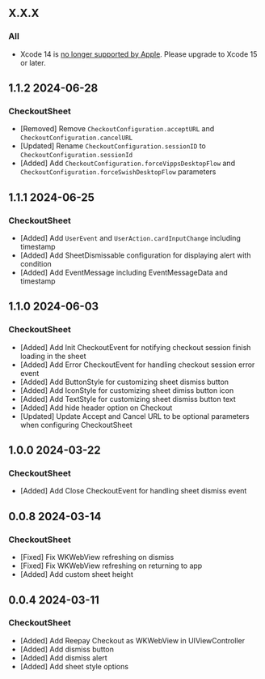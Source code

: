 ## X.X.X

### All

- Xcode 14 is [no longer supported by Apple](https://developer.apple.com/news/upcoming-requirements/). Please upgrade to Xcode 15 or later.

## 1.1.2 2024-06-28

### CheckoutSheet

- [Removed] Remove `CheckoutConfiguration.acceptURL` and `CheckoutConfiguration.cancelURL`
- [Updated] Rename `CheckoutConfiguration.sessionID` to `CheckoutConfiguration.sessionId`
- [Added] Add `CheckoutConfiguration.forceVippsDesktopFlow` and `CheckoutConfiguration.forceSwishDesktopFlow` parameters

## 1.1.1 2024-06-25

### CheckoutSheet

- [Added] Add `UserEvent` and `UserAction.cardInputChange` including timestamp
- [Added] Add SheetDismissable configuration for displaying alert with condition
- [Added] Add EventMessage including EventMessageData and timestamp

## 1.1.0 2024-06-03

### CheckoutSheet

- [Added] Add Init CheckoutEvent for notifying checkout session finish loading in the sheet
- [Added] Add Error CheckoutEvent for handling checkout session error event
- [Added] Add ButtonStyle for customizing sheet dismiss button
- [Added] Add IconStyle for customizing sheet dimiss button icon
- [Added] Add TextStyle for customizing sheet dismiss button text
- [Added] Add hide header option on Checkout
- [Updated] Update Accept and Cancel URL to be optional parameters when configuring CheckoutSheet

## 1.0.0 2024-03-22

### CheckoutSheet

- [Added] Add Close CheckoutEvent for handling sheet dismiss event

## 0.0.8 2024-03-14

### CheckoutSheet

- [Fixed] Fix WKWebView refreshing on dismiss
- [Fixed] Fix WKWebView refreshing on returning to app
- [Added] Add custom sheet height

## 0.0.4 2024-03-11

### CheckoutSheet

- [Added] Add Reepay Checkout as WKWebView in UIViewController
- [Added] Add dismiss button
- [Added] Add dismiss alert
- [Added] Add sheet style options
